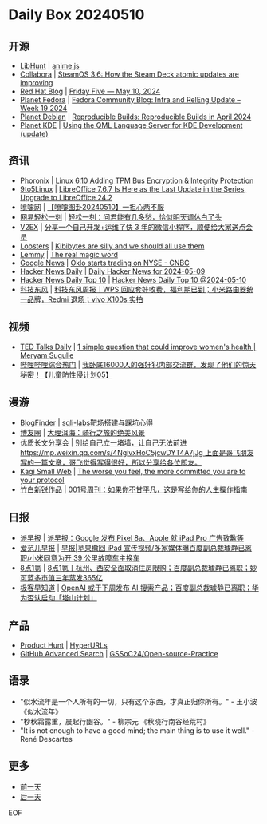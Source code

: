 # Daily Box 20240510

## 开源
- [LibHunt](https://www.libhunt.com/) | [anime.js](https://www.libhunt.com/r/anime)
- [Collabora](https://www.collabora.com/news-and-blog/) | [SteamOS 3.6: How the Steam Deck atomic updates are improving](https://www.collabora.com/news-and-blog/news-and-events/steamos-3-6-how-the-steam-deck-atomic-updates-are-improving.html)
- [Red Hat Blog](https://www.redhat.com/en/blog) | [Friday Five — May 10, 2024](https://www.redhat.com/en/blog/friday-five-may-10-2024-red-hat)
- [Planet Fedora](http://fedoraplanet.org/) | [Fedora Community Blog: Infra and RelEng Update – Week 19 2024](https://communityblog.fedoraproject.org/infra-and-releng-update-week-19-2024/)
- [Planet Debian](https://planet.debian.org/) | [Reproducible Builds: Reproducible Builds in April 2024](https://reproducible-builds.org/reports/2024-04/)
- [Planet KDE](https://planet.kde.org/) | [Using the QML Language Server for KDE Development (update)](https://nicolasfella.de/posts/qmlls-for-kde-development-2/?utm_source=atom_feed?utm_source=atom_feed)

## 资讯
- [Phoronix](https://www.phoronix.com/) | [Linux 6.10 Adding TPM Bus Encryption & Integrity Protection](https://www.phoronix.com/news/Linux-610-TPM-Encrypt-Integrity)
- [9to5Linux](https://9to5linux.com/) | [LibreOffice 7.6.7 Is Here as the Last Update in the Series, Upgrade to LibreOffice 24.2](https://9to5linux.com/libreoffice-7-6-7-is-here-as-the-last-update-in-the-series-upgrade-to-libreoffice-24-2)
- [喷嚏网](http://www.dapenti.com/blog/blog.asp?subjectid=70&name=xilei) | [【喷嚏图卦20240510】一担心两不服](http://www.dapenti.com/blog/more.asp?name=xilei&id=178512)
- [网易轻松一刻](https://m.163.com/touch/exclusive/sub/qsyk) | [轻松一刻：问君能有几多愁，恰似明天调休白了头](https://m.163.com/news/article/J1RO6HI2000181BR.html)
- [V2EX](https://www.v2ex.com/) | [分享一个自己开发+运维了快 3 年的微信小程序，顺便给大家送点会员](https://www.v2ex.com/t/1039459)
- [Lobsters](https://lobste.rs/) | [Kibibytes are silly and we should all use them](https://lobste.rs/s/inhqqh/kibibytes_are_silly_we_should_all_use_them)
- [Lemmy](https://lemmy.world/?dataType=Post&listingType=All&page=1&sort=TopDay) | [The real magic word](https://sh.itjust.works/pictrs/image/c1608a19-79ca-4534-a3f1-feac3fc25f8f.webp)
- [Google News](https://news.google.com/topics/CAAqJggKIiBDQkFTRWdvSUwyMHZNRGRqTVhZU0FtVnVHZ0pWVXlnQVAB/sections/CAQiQ0NCQVNMQW9JTDIwdk1EZGpNWFlTQW1WdUdnSlZVeUlOQ0FRYUNRb0hMMjB2TUcxcmVpb0pFZ2N2YlM4d2JXdDZLQUEqKggAKiYICiIgQ0JBU0Vnb0lMMjB2TURkak1YWVNBbVZ1R2dKVlV5Z0FQAVAB) | [Oklo starts trading on NYSE - CNBC](https://news.google.com/rss/articles/CBMiZ2h0dHBzOi8vd3d3LmNuYmMuY29tLzIwMjQvMDUvMTAvc2FtLWFsdG1hbi10YWtlcy1udWNsZWFyLXN0YXJ0dXAtb2tsby1wdWJsaWMtdG8tcG93ZXItYWktYW1iaXRpb25zLmh0bWzSAQA?oc=5)
- [Hacker News Daily](https://www.daemonology.net/hn-daily/) | [Daily Hacker News for 2024-05-09](https://www.daemonology.net/hn-daily/2024-05-09.html)
- [Hacker News Daily Top 10](https://github.com/headllines/hackernews-daily) | [Hacker News Daily Top 10 @2024-05-10](https://github.com/headllines/hackernews-daily/issues/1400)
- [科技东风](https://m.smzdm.com/tag/tn0400v/) | [科技东风周报｜WPS 回应套娃收费，福利期已到；小米路由器统一品牌，Redmi 退场；vivo X100s 实拍](https://post.m.smzdm.com/p/a96xdq7p/)

## 视频
- [TED Talks Daily](https://www.ted.com/talks) | [1 simple question that could improve women's health | Meryam Sugulle](https://www.ted.com/talks/meryam_sugulle_1_simple_question_that_could_improve_women_s_health?rss)
- [哔哩哔哩综合热门](https://www.bilibili.com/v/popular/all/) | [我卧底16000人的强奸犯内部交流群，发现了他们的惊天秘密！【儿童防性侵计划05】](https://b23.tv/BV1CT421Q7W5)

## 漫游
- [BlogFinder](https://bf.zzxworld.com/) | [sqli-labs靶场搭建与踩坑心得](https://sophiatazar.com/archives/1041.html?utm_source=blogfinder)
- [博友圈](https://www.boyouquan.com/home) | [大理洱海：骑行之旅的绝美风景](https://www.boyouquan.com/go?from=feed&link=https%3A%2F%2Fbluehe.cn%2Farchives%2Fdali-erhai-Lake)
- [优质长文分享会](https://m.okjike.com/topics/56d2fabe7cb3331100467e2b) | [别给自己立一堵墙，让自己无法前进 https://mp.weixin.qq.com/s/4NgivxHoC5jcwDYT4A7jJg 上面是哥飞朋友写的一篇文章，哥飞觉得写得很好，所以分享给各位即友。](https://m.okjike.com/originalPosts/663e1bedb885d7c42bc9d32c)
- [Kagi Small Web](https://kagi.com/smallweb) | [The worse you feel, the more committed you are to your protocol](https://rachsmith.com/the-worse-you-feel/)
- [竹白新锐作品](https://www.zhubai.wiki/) | [001号周刊：如果你不甘平凡，这是写给你的人生操作指南](https://open.zhubai.wiki/a/l/t/z/pl/yanfuchu/2400613032515706880)

## 日报
- [派早报](https://sspai.com/tag/%E6%B4%BE%E6%97%A9%E6%8A%A5) | [派早报：Google 发布 Pixel 8a、Apple 就 iPad Pro 广告致歉等](https://sspai.com/post/88677)
- [爱范儿早报](https://www.ifanr.com/category/ifanrnews) | [早报|苹果撤回 iPad 宣传视频/多家媒体曝百度副总裁璩静已离职/小米同意为开 39 公里故障车主换车](https://www.ifanr.com/1584704)
- [8点1氪](https://36kr.com/user/5652071) | [8点1氪丨杭州、西安全面取消住房限购；百度副总裁璩静已离职；妙可蓝多市值三年蒸发365亿](https://36kr.com/p/2769345057012485)
- [极客早知道](https://www.geekpark.net/column/74) | [OpenAI 或于下周发布 AI 搜索产品；百度副总裁璩静已离职；华为否认启动「塔山计划」](https://www.geekpark.net/news/334879)

## 产品
- [Product Hunt](https://www.producthunt.com) | [HyperURLs](https://www.producthunt.com/posts/hyperurls)
- [GitHub Advanced Search](https://github.com/search/advanced) | [GSSoC24/Open-source-Practice](https://github.com/GSSoC24/Open-source-Practice)

## 语录
- "似水流年是一个人所有的一切，只有这个东西，才真正归你所有。" - 王小波 《似水流年》
- "杪秋霜露重，晨起行幽谷。" - 柳宗元 《秋晓行南谷经荒村》
- "It is not enough to have a good mind; the main thing is to use it well." - René Descartes

## 更多
- [前一天](daily-box-20240509.md)
- [后一天](daily-box-20240511.md)

EOF
